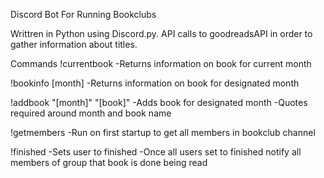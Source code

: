 Discord Bot For Running Bookclubs

Writtren in Python using Discord.py. API calls to goodreadsAPI in order to gather information about titles.


Commands
!currentbook
-Returns information on book for current month

!bookinfo [month]
-Returns information on book for designated month

!addbook "[month]" "[book]"
-Adds book for designated month
-Quotes required around month and book name

!getmembers
-Run on first startup to get all members in bookclub channel

!finished
-Sets user to finished
-Once all users set to finished notify all members of group that book is done being read
